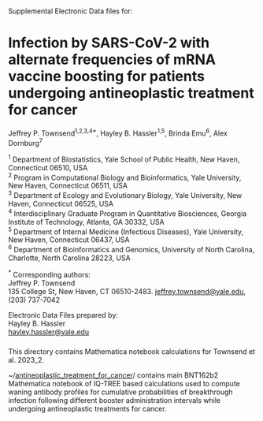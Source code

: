 ###

Supplemental Electronic Data files for:

# Infection by SARS-CoV-2 with alternate frequencies of mRNA vaccine boosting for patients undergoing antineoplastic treatment for cancer

Jeffrey P. Townsend<sup>1,2,3,4\*</sup>, Hayley B. Hassler<sup>1,5</sup>, Brinda Emu<sup>6</sup>, Alex Dornburg<sup>7</sup>

<sup>1</sup> Department of Biostatistics, Yale School of Public Health, New Haven, Connecticut 06510, USA<br>
<sup>2</sup> Program in Computational Biology and Bioinformatics, Yale University, New Haven, Connecticut 06511, USA<br>
<sup>3</sup> Department of Ecology and Evolutionary Biology, Yale University, New Haven, Connecticut 06525, USA<br>
<sup>4</sup> Interdisciplinary Graduate Program in Quantitative Biosciences, Georgia Institute of Technology, Atlanta, GA 30332, USA<br>
<sup>5</sup> Department of Internal Medicine (Infectious Diseases), Yale University, New Haven, Connecticut 06437, USA<br>
<sup>6</sup> Department of Bioinformatics and Genomics, University of North Carolina, Charlotte, North Carolina 28223, USA<br>

<sup>\*</sup>  Corresponding authors:<br>
  Jeffrey P. Townsend<br>
  135 College St, New Haven, CT 06510-2483. jeffrey.townsend@yale.edu, (203) 737-7042<br>

Electronic Data Files prepared by:<br>
Hayley B. Hassler<br>
hayley.hassler@yale.edu<br>


###

This directory contains Mathematica notebook calculations for Townsend et al. 2023_2.

~/[antineoplastic_treatment_for_cancer](https://github.com/hhassle/Townsend_et_al_2023_2/tree/main/antineoplastic_treatment_for_cancer)/ contains main BNT162b2 Mathematica notebook of IQ-TREE based calculations used to compute waning antibody profiles for cumulative probabilities of breakthrough infection following different booster administration intervals while undergoing antineoplastic treatments for cancer.
